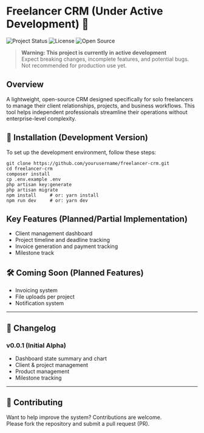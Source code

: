 # Freelancer CRM (Under Active Development) 🚧

![Project Status](https://img.shields.io/badge/status-under%20development-yellow) 
![License](https://img.shields.io/badge/license-MIT-blue) 
![Open Source](https://img.shields.io/badge/open%20source-%E2%9D%A4-brightgreen)

> **Warning: This project is currently in active development**  
> Expect breaking changes, incomplete features, and potential bugs. Not recommended for production use yet.

## Overview

A lightweight, open-source CRM designed specifically for solo freelancers to manage their client relationships, projects, and business workflows. This tool helps independent professionals streamline their operations without enterprise-level complexity.

## 🚧 Installation (Development Version)

To set up the development environment, follow these steps:

````base
git clone https://github.com/yourusername/freelancer-crm.git
cd freelancer-crm
composer install
cp .env.example .env
php artisan key:generate
php artisan migrate
npm install     # or: yarn install
npm run dev     # or: yarn dev
````



## Key Features (Planned/Partial Implementation)

- Client management dashboard
- Project timeline and deadline tracking
- Invoice generation and payment tracking
- Milestone track





## 🛠️ Coming Soon (Planned Features)

- Invoicing system
- File uploads per project  
- Notification system  

---

## 📅 Changelog

### v0.0.1 (Initial Alpha)

- Dashboard state summary and chart  
- Client & project management  
- Product management  
- Milestone tracking  

---

## 🤝 Contributing

Want to help improve the system? Contributions are welcome.  
Please fork the repository and submit a pull request (PR).

